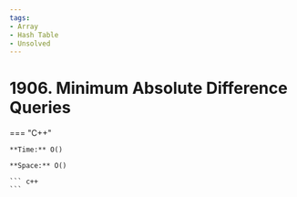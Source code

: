 ```yaml
---
tags:
- Array
- Hash Table
- Unsolved
---
```



# 1906. Minimum Absolute Difference Queries

=== "C++"

    **Time:** O()

    **Space:** O()

    ``` c++
    ```